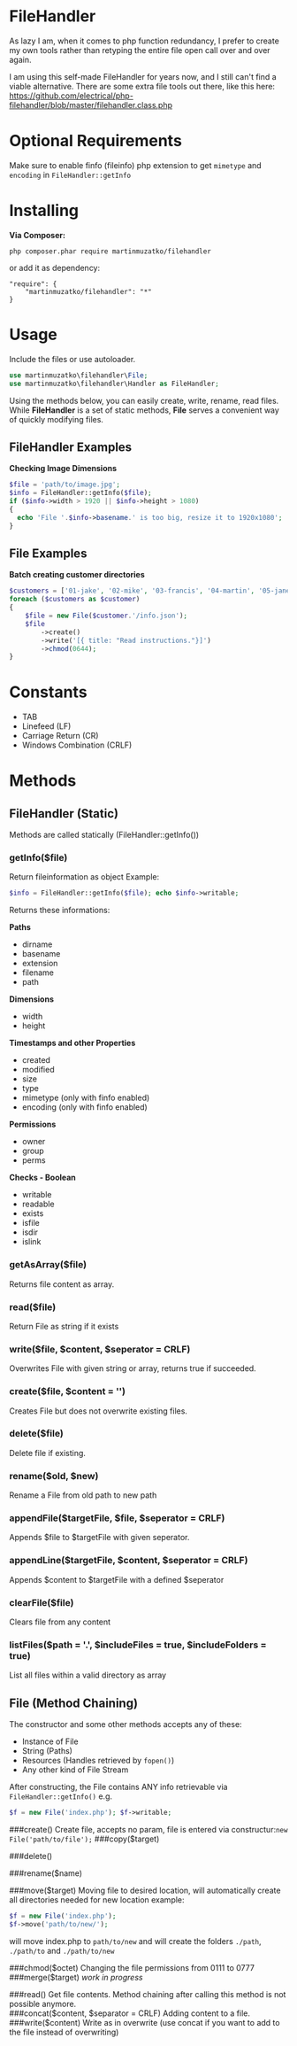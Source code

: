 # FileHandler
As lazy I am, when it comes to php function redundancy, I prefer to create my own tools rather than retyping the entire file open call over and over again.

I am using this self-made FileHandler for years now, and I still can't find a viable alternative.
There are some extra file tools out there, like this here: https://github.com/electrical/php-filehandler/blob/master/filehandler.class.php

# Optional Requirements

Make sure to enable finfo (fileinfo) php extension to get ```mimetype``` and ```encoding``` in ```FileHandler::getInfo```

# Installing

**Via Composer:**
```
php composer.phar require martinmuzatko/filehandler
```
or add it as dependency:
```
"require": {
	"martinmuzatko/filehandler": "*"
}
```


# Usage

Include the files or use autoloader.
```php
use martinmuzatko\filehandler\File;
use martinmuzatko\filehandler\Handler as FileHandler;
```

Using the methods below, you can easily create, write, rename, read files.
While **FileHandler** is a set of static methods, **File** serves a convenient way of quickly modifying files.

## FileHandler Examples

**Checking Image Dimensions**
```php
$file = 'path/to/image.jpg';
$info = FileHandler::getInfo($file);
if ($info->width > 1920 || $info->height > 1080)
{
  echo 'File '.$info->basename.' is too big, resize it to 1920x1080'; 
}
```

## File Examples

**Batch creating customer directories**
```php
$customers = ['01-jake', '02-mike', '03-francis', '04-martin', '05-jane'];
foreach ($customers as $customer)
{
	$file = new File($customer.'/info.json');
	$file
		->create()
		->write('[{ title: "Read instructions."}]')
		->chmod(0644);
}
```

# Constants

* TAB
* Linefeed (LF)
* Carriage Return (CR)
* Windows Combination (CRLF)

# Methods 

## FileHandler (Static)
Methods are called statically (FileHandler::getInfo())
  
### getInfo($file)
Return fileinformation as object 
Example: 
```php 
$info = FileHandler::getInfo($file); echo $info->writable;
```
Returns these informations:

**Paths**

 * dirname
 * basename
 * extension
 * filename
 * path

**Dimensions**
 * width
 * height

**Timestamps and other Properties**
 * created
 * modified
 * size
 * type
 * mimetype (only with finfo enabled)
 * encoding (only with finfo enabled)

**Permissions**

 * owner
 * group
 * perms

**Checks - Boolean**
 * writable
 * readable
 * exists
 * isfile
 * isdir
 * islink

### getAsArray($file)
Returns file content as array.

### read($file)
Return File as string if it exists

### write($file, $content, $seperator = CRLF)
Overwrites File with given string or array, returns true if succeeded.

### create($file, $content = '')
Creates File but does not overwrite existing files.

### delete($file)
Delete file if existing.

### rename($old, $new)
Rename a File from old path to new path

### appendFile($targetFile, $file, $seperator = CRLF)
Appends $file to $targetFile with given seperator.

### appendLine($targetFile, $content, $seperator = CRLF)
Appends $content to $targetFile with a defined $seperator

### clearFile($file)
Clears file from any content

### listFiles($path = '.', $includeFiles = true, $includeFolders = true)
List all files within a valid directory as array

## File (Method Chaining)

The constructor and some other methods accepts any of these:
* Instance of File
* String (Paths)
* Resources (Handles retrieved by ```fopen()```)
* Any other kind of File Stream

After constructing, the File contains ANY info retrievable via ```FileHandler::getInfo()```
e.g. 
```php
$f = new File('index.php'); $f->writable; 
```

###create()
Create file, accepts no param, file is entered via constructur:```new File('path/to/file');```
###copy($target)

###delete()

###rename($name)

###move($target)
Moving file to desired location, will automatically create all directories needed for new location
example:
```php
$f = new File('index.php');
$f->move('path/to/new/');
```
will move index.php to ```path/to/new``` and will create the folders ```./path```, ```./path/to``` and ```./path/to/new```

###chmod($octet)
Changing the file permissions from 0111 to 0777
###merge($target) *work in progress*

###read()
Get file contents. Method chaining after calling this method is not possible anymore.  
###concat($content, $separator = CRLF)
Adding content to a file.
###write($content)
Write as in overwrite (use concat if you want to add to the file instead of overwriting)

